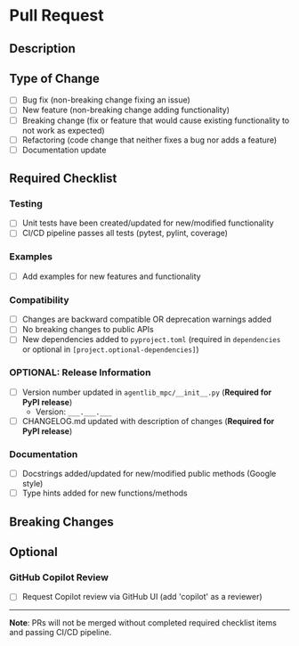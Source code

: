 # Pull Request

## Description
<!-- Brief description of changes (2-3 sentences) -->


## Type of Change
<!-- Check relevant boxes with [x] -->
- [ ] Bug fix (non-breaking change fixing an issue)
- [ ] New feature (non-breaking change adding functionality)
- [ ] Breaking change (fix or feature that would cause existing functionality to not work as expected)
- [ ] Refactoring (code change that neither fixes a bug nor adds a feature)
- [ ] Documentation update

## Required Checklist

### Testing
- [ ] Unit tests have been created/updated for new/modified functionality
- [ ] CI/CD pipeline passes all tests (pytest, pylint, coverage)

### Examples
- [ ] Add examples for new features and functionality

### Compatibility
- [ ] Changes are backward compatible OR deprecation warnings added
- [ ] No breaking changes to public APIs
- [ ] New dependencies added to `pyproject.toml` (required in `dependencies` or optional in `[project.optional-dependencies]`)

### OPTIONAL: Release Information
- [ ] Version number updated in `agentlib_mpc/__init__.py` (**Required for PyPI release**)
  - Version: `___.___.___`
- [ ] CHANGELOG.md updated with description of changes (**Required for PyPI release**)

### Documentation
- [ ] Docstrings added/updated for new/modified public methods (Google style)
- [ ] Type hints added for new functions/methods

## Breaking Changes
<!-- If "Breaking change" checked above, describe impact and migration path -->

## Optional

### GitHub Copilot Review
<!-- Request a review from GitHub Copilot to get AI-powered feedback on your changes -->
- [ ] Request Copilot review via GitHub UI (add 'copilot' as a reviewer)

---
**Note**: PRs will not be merged without completed required checklist items and passing CI/CD pipeline.
